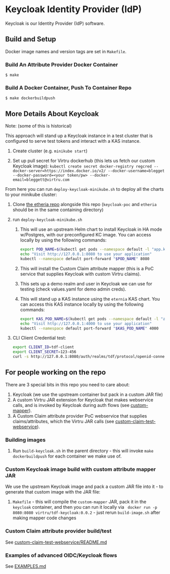 # Keycloak Identity Provider (IdP)

Keycloak is our Identity Provider (IdP) software.


## Build and Setup

Docker image names and version tags are set in `Makefile`.

### Build An Attribute Provider Docker Container

```
$ make
```

### Build A Docker Container, Push To Container Repo

```
$ make dockerbuildpush
```


## More Details About Keycloak

Note:  (some of this is historical)

This approach will stand up a Keycloak instance in a test cluster that is configured to serve test tokens
and interact with a KAS instance.

1. Create cluster (e.g. `minikube start`)

1. Set up pull secret for Virtru dockerhub (this lets us fetch our custom Keycloak image):
`kubectl create secret docker-registry regcred --docker-server=https://index.docker.io/v2/ --docker-username=blegget --docker-password=<your token/pw>
--docker-email=bleggett@virtru.com`

From here you can run `deploy-keycloak-minikube.sh` to deploy all the charts to your minikube cluster:

1. Clone [the etheria repo](https://github.com/virtru/etheria) alongside this repo (`keycloak-poc` and `etheria` should be in the same containing directory)
1. run `deploy-keycloak-minikube.sh`

    1. This will use an upstream Helm chart to install Keycloak in HA mode w/Postgres, with our preconfigured KC image.
       You can access locally by using the following commands:

       ``` sh
       export POD_NAME=$(kubectl get pods --namespace default -l "app.kubernetes.io/name=keycloak,app.kubernetes.io/instance=keycloak" -o name)
       echo "Visit http://127.0.0.1:8080 to use your application"
       kubectl --namespace default port-forward "$POD_NAME" 8080
       ```

    1. This will install the Custom Claim attribute mapper (this is a PoC service that supplies Keycloak with custom Virtru claims).

    1. This sets up a demo realm and user in Keycloak we can use for testing (check values.yaml for demo admin creds).

    1. This will stand up a KAS instance using the `eternia` KAS chart.
       You can access this KAS instance locally by using the following commands:

       ``` sh
       export KAS_POD_NAME=$(kubectl get pods --namespace default -l "app.kubernetes.io/name=kas,app.kubernetes.io/instance=kas" -o name)
       echo "Visit http://127.0.0.1:4000 to use your application"
       kubectl --namespace default port-forward "$KAS_POD_NAME" 4000
       ```

1. CLI Client Credential test:

    ``` sh
    export CLIENT_ID=tdf-client
    export CLIENT_SECRET=123-456
    curl -s http://127.0.0.1:8080/auth/realms/tdf/protocol/openid-connect/token -d grant_type=client_credentials -d client_id=$CLIENT_ID -d client_secret=$CLIENT_SECRET --header 'X-VirtruPubKey: 123456'
    ```

## For people working on the repo

There are 3 special bits in this repo you need to care about:

1. Keycloak (we use the upstream container but pack in a custom JAR file)
1. A custom Virtru JAR extension for Keycloak that makes webservice calls, and is invoked by Keycloak during auth flows (see [custom-mapper](custom-mapper)).
1. A Custom Claim attribute provider PoC webservice that supplies claims/attributes, which the Virtru JAR calls (see [custom-claim-test-webservice](custom-claim-test-webservice)).

### Building images

1. Run `build-keycloak.sh` in the parent directory - this will invoke `make dockerbuildpush` for each container we make use of.

### Custom Keycloak image build with custom attribute mapper JAR

We use the upstream Keycloak image and pack a custom JAR file into it - to generate that custom image with the JAR file:
1. `Makefile` - this will compile the `custom-mapper` JAR, pack it in the `keycloak` container, and then you can run it locally via ` docker run -p 8080:8080 virtru/tdf-keycloak:0.0.2` - just rerun `build-image.sh` after making mapper code changes

### Custom Claim attribute provider build/test

See [custom-claim-test-webservice/README.md](custom-claim-test-webservice/README.md)

### Examples of advanced OIDC/Keycloak flows

See [EXAMPLES.md](EXAMPLES.md)
